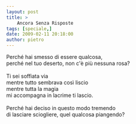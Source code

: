 ```yaml
---
layout: post
title: >
    Ancora Senza Risposte
tags: [speciale,]
date: 2009-02-11 20:18:00
author: pietro
---
```

Perché hai smesso di essere qualcosa,<br/>perché nel tuo deserto, non c'è più nessuna rosa?<br/><br/>Ti sei soffiata via<br/>mentre tutto sembrava così liscio<br/>mentre tutta la magia<br/>mi accompagna in lacrime ti lascio.<br/><br/>Perché hai deciso in questo modo tremendo<br/>di lasciare sciogliere, quel qualcosa piangendo?
